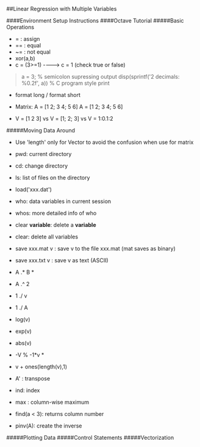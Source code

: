 ##Linear Regression with Multiple Variables

####Environment Setup Instructions
####Octave Tutorial
#####Basic Operations
- = : assign
- == : equal 
- ~= : not equal
- xor(a,b)
- c = (3>=1) ----> c = 1 (check true or false)

>a = 3; % semicolon supressing output
>disp(sprintf('2 decimals: %0.2f', a)) % C program style print

- format long / format short
- Matrix: 
    A = [1 2; 3 4; 5 6]
    A = [1 2;
    3 4;
    5 6]
    
- V = [1 2 3] vs V = [1; 2; 3] vs V = 1:0.1:2

#####Moving Data Around
- Use 'length' only for Vector to avoid the confusion when use for matrix
- pwd: current directory
- cd: change directory
- ls: list of files on the directory

- load('xxx.dat')
- who: data variables in current session
- whos: more detailed info of who

- clear __variable__: delete a __variable__
- clear: delete all variables

- save xxx.mat v : save v to the file xxx.mat (mat saves as binary)
- save xxx.txt v : save v as text (ASCII)

- A .* B  *
- A .^ 2
- 1 ./ v
- 1 ./ A
- log(v)
- exp(v)
- abs(v)
- -V % -1*v       *
- v + ones(length(v),1)

- A' : transpose
- ind: index
- max : column-wise maximum
- find(a < 3): returns column number
- pinv(A): create the inverse 


#####Plotting Data
#####Control Statements
#####Vectorization

